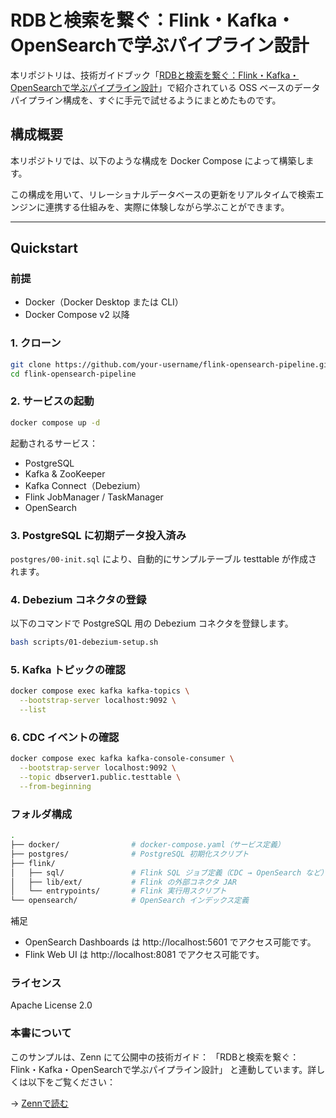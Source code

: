 # RDBと検索を繋ぐ：Flink・Kafka・OpenSearchで学ぶパイプライン設計

本リポジトリは、技術ガイドブック「[RDBと検索を繋ぐ：Flink・Kafka・OpenSearchで学ぶパイプライン設計](https://zenn.dev/sisiodos/books/4d81a988255bf0)」で紹介されている OSS ベースのデータパイプライン構成を、すぐに手元で試せるようにまとめたものです。

## 構成概要

本リポジトリでは、以下のような構成を Docker Compose によって構築します。

この構成を用いて、リレーショナルデータベースの更新をリアルタイムで検索エンジンに連携する仕組みを、実際に体験しながら学ぶことができます。

---

## Quickstart

### 前提

- Docker（Docker Desktop または CLI）
- Docker Compose v2 以降

### 1. クローン

```bash
git clone https://github.com/your-username/flink-opensearch-pipeline.git
cd flink-opensearch-pipeline
```

### 2. サービスの起動
```bash
docker compose up -d
```

起動されるサービス：
- PostgreSQL
- Kafka & ZooKeeper
- Kafka Connect（Debezium）
- Flink JobManager / TaskManager
- OpenSearch

### 3. PostgreSQL に初期データ投入済み
`postgres/00-init.sql` により、自動的にサンプルテーブル testtable が作成されます。

### 4. Debezium コネクタの登録
以下のコマンドで PostgreSQL 用の Debezium コネクタを登録します。

```bash
bash scripts/01-debezium-setup.sh
```

### 5. Kafka トピックの確認
```bash
docker compose exec kafka kafka-topics \
  --bootstrap-server localhost:9092 \
  --list
```

### 6. CDC イベントの確認
```bash
docker compose exec kafka kafka-console-consumer \
  --bootstrap-server localhost:9092 \
  --topic dbserver1.public.testtable \
  --from-beginning
```

### フォルダ構成
```bash
.
├── docker/                # docker-compose.yaml（サービス定義）
├── postgres/              # PostgreSQL 初期化スクリプト
├── flink/
│   ├── sql/               # Flink SQL ジョブ定義（CDC → OpenSearch など）
│   ├── lib/ext/           # Flink の外部コネクタ JAR
│   └── entrypoints/       # Flink 実行用スクリプト
└── opensearch/            # OpenSearch インデックス定義
```
補足
- OpenSearch Dashboards は http://localhost:5601 でアクセス可能です。
- Flink Web UI は http://localhost:8081 でアクセス可能です。

### ライセンス
Apache License 2.0

### 本書について
このサンプルは、Zenn にて公開中の技術ガイド：
「RDBと検索を繋ぐ：Flink・Kafka・OpenSearchで学ぶパイプライン設計」
と連動しています。詳しくは以下をご覧ください：

→ [Zennで読む](https://zenn.dev/sisiodos/books/4d81a988255bf0)


